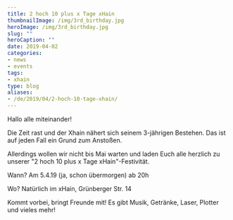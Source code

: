 ```yaml
---
title: 2 hoch 10 plus x Tage xHain
thumbnailImage: /img/3rd_birthday.jpg
heroImage: /img/3rd_birthday.jpg
slug: ""
heroCaption: ""
date: 2019-04-02
categories:
- news
- events
tags:
- xhain
type: blog
aliases:
- /de/2019/04/2-hoch-10-tage-xhain/
---
```

Hallo alle miteinander!

Die Zeit rast und der Xhain nähert sich seinem 3-jährigen Bestehen. Das ist auf jeden Fall ein Grund zum Anstoßen.

Allerdings wollen wir nicht bis Mai warten und laden Euch alle herzlich zu unserer "2 hoch 10 plus x Tage xHain"-Festivität. 

Wann? Am 5.4.19 (ja, schon übermorgen) ab 20h

Wo? Natürlich im xHain, Grünberger Str. 14

Kommt vorbei, bringt Freunde mit! Es gibt Musik, Getränke, Laser, Plotter und vieles mehr!
